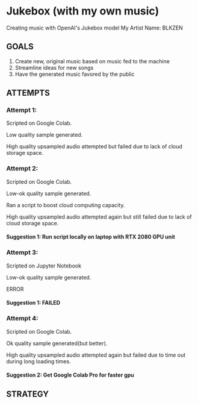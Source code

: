 # Jukebox (with my own music)
Creating music with OpenAI's Jukebox model
My Artist Name: BLKZEN


## GOALS
1. Create new, original music based on music fed to the machine
2. Streamline ideas for new songs
3. Have the generated music favored by the public 



## ATTEMPTS
### Attempt 1: 
Scripted on Google Colab. 

Low quality sample generated. 

High quality upsampled audio attempted but failed due to lack of cloud storage space.


### Attempt 2:
Scripted on Google Colab.

Low-ok quality sample generated.

Ran a script to boost cloud computing capacity.

High quality upsampled audio attempted again but still failed due to lack of cloud storage space.


#### Suggestion 1:  Run script locally on laptop with RTX 2080 GPU unit

### Attempt 3: 
Scripted on Jupyter Notebook

Low-ok quality sample generated.

ERROR

#### Suggestion 1: FAILED

### Attempt 4:
Scripted on Google Colab.

Ok quality sample generated(but better).

High quality upsampled audio attempted again but failed due to time out during long loading times.

#### Suggestion 2: Get Google Colab Pro for faster gpu
## STRATEGY
